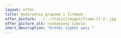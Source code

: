 ```yaml
---
layout: offer
title: Wydarzenia grupowe i firmowe
offer_picture: ../../static/images/frame-17-2-.jpg
offer_picture_alt: rozbawieni ludzie
short_description: "Krótki szybki opis "
---
```


